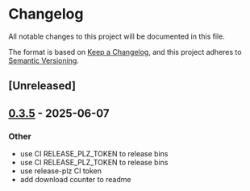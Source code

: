 # Changelog

All notable changes to this project will be documented in this file.

The format is based on [Keep a Changelog](https://keepachangelog.com/en/1.0.0/),
and this project adheres to [Semantic Versioning](https://semver.org/spec/v2.0.0.html).

## [Unreleased]

## [0.3.5](https://github.com/nyurik/sqlite-compressions/compare/v0.3.4...v0.3.5) - 2025-06-07

### Other

- use CI RELEASE_PLZ_TOKEN to release bins
- use CI RELEASE_PLZ_TOKEN to release bins
- use release-plz CI token
- add download counter to readme
